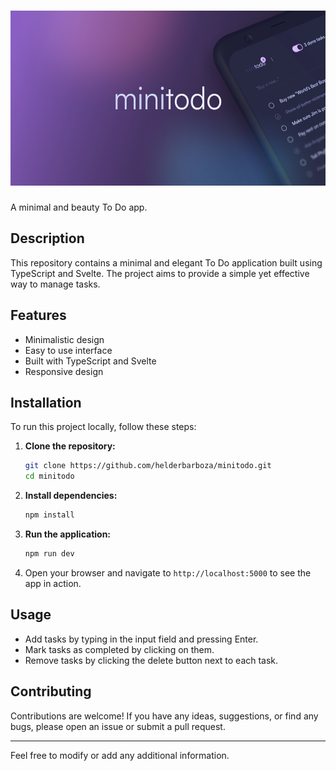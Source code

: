 # <img src="/static/cover.png" height="280" alt="minitodo" />

A minimal and beauty To Do app.

## Description

This repository contains a minimal and elegant To Do application built using TypeScript and Svelte. The project aims to provide a simple yet effective way to manage tasks.

## Features

- Minimalistic design
- Easy to use interface
- Built with TypeScript and Svelte
- Responsive design

## Installation

To run this project locally, follow these steps:

1. **Clone the repository:**

   ```bash
   git clone https://github.com/helderbarboza/minitodo.git
   cd minitodo
   ```

2. **Install dependencies:**

   ```bash
   npm install
   ```

3. **Run the application:**

   ```bash
   npm run dev
   ```

4. Open your browser and navigate to `http://localhost:5000` to see the app in action.

## Usage

- Add tasks by typing in the input field and pressing Enter.
- Mark tasks as completed by clicking on them.
- Remove tasks by clicking the delete button next to each task.

## Contributing

Contributions are welcome! If you have any ideas, suggestions, or find any bugs, please open an issue or submit a pull request.

---

Feel free to modify or add any additional information.
